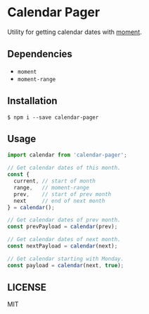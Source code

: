 # Calendar Pager

Utility for getting calendar dates with [moment](https://github.com/moment/moment).

## Dependencies

- `moment`
- `moment-range`

## Installation

```
$ npm i --save calendar-pager
```

## Usage

```javascript
import calendar from 'calendar-pager';

// Get calendar dates of this month.
const {
  current, // start of month
  range,   // moment-range
  prev,    // start of prev month
  next     // end of next month
} = calendar();

// Get calendar dates of prev month.
const prevPayload = calendar(prev);

// Get calendar dates of next month.
const nextPayload = calendar(next);

// Get calendar starting with Monday.
const payload = calendar(next, true);
```

## LICENSE

MIT
